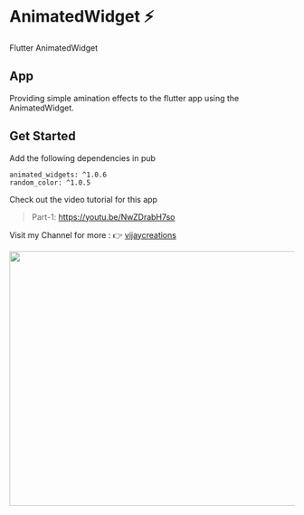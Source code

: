 # AnimatedWidget  :zap:
Flutter AnimatedWidget


## App
Providing simple amination effects to the flutter app using the AnimatedWidget.

## Get Started
Add the following dependencies in pub
```
animated_widgets: ^1.0.6
random_color: ^1.0.5
```

Check out the video tutorial for this app

> Part-1: https://youtu.be/NwZDrabH7so


Visit my Channel for more : :point_right: [vijaycreations](https://www.youtube.com/channel/UCBC_Z7jla1GSITcqLKAtPxQ)


<image src="https://user-images.githubusercontent.com/58719230/84567586-5111a800-ad97-11ea-8b87-7271ee2c2416.png" width="900" height="450">
